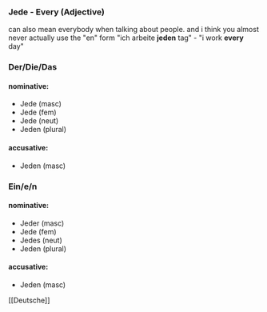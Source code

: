 ### Jede - Every   (Adjective)

can also mean everybody when talking about people. and i think you almost never actually use the "en" form
"ich arbeite **jeden** tag" - "i work **every** day"

### Der/Die/Das
#### nominative:
* Jede (masc)
* Jede (fem)
* Jede (neut)
* Jeden (plural)
#### accusative:
* Jeden (masc)


### Ein/e/n
#### nominative:
* Jeder (masc)
* Jede (fem)
* Jedes (neut)
* Jeden (plural)
#### accusative:
* Jeden (masc)


[[Deutsche]]